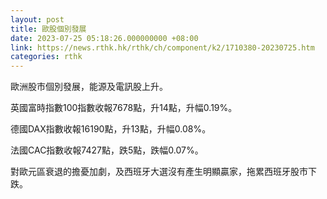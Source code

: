 ```yaml
---
layout: post
title: 歐股個別發展
date: 2023-07-25 05:18:26.000000000 +08:00
link: https://news.rthk.hk/rthk/ch/component/k2/1710380-20230725.htm
categories: rthk
---
```


歐洲股市個別發展，能源及電訊股上升。

英國富時指數100指數收報7678點，升14點，升幅0.19%。

德國DAX指數收報16190點，升13點，升幅0.08%。

法國CAC指數收報7427點，跌5點，跌幅0.07%。

對歐元區衰退的擔憂加劇，及西班牙大選沒有產生明顯贏家，拖累西班牙股市下跌。
